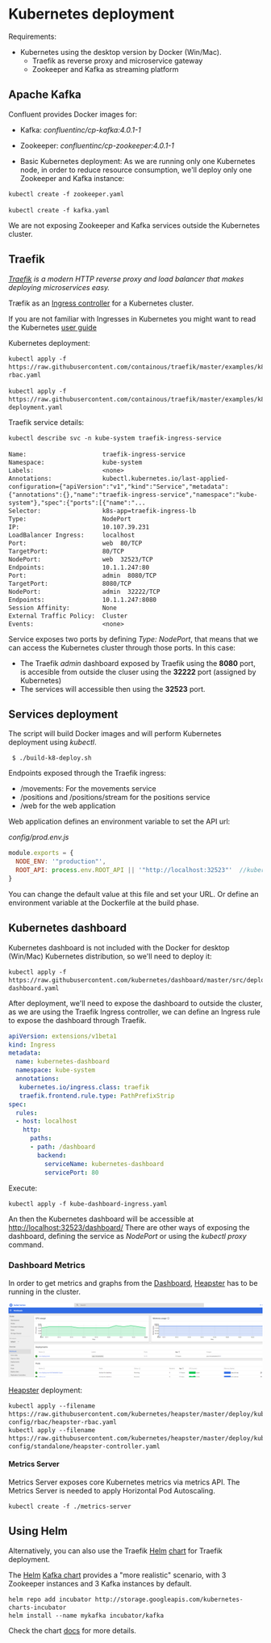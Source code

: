 # Kubernetes deployment 

Requirements:

* Kubernetes using the desktop version by Docker (Win/Mac). 
    * Traefik as reverse proxy and microservice gateway
    * Zookeeper and Kafka as streaming platform

## Apache Kafka

Confluent provides Docker images for:

* Kafka: *confluentinc/cp-kafka:4.0.1-1*   
* Zookeeper: *confluentinc/cp-zookeeper:4.0.1-1*

* Basic Kubernetes deployment: As we are running only one Kubernetes node, in order to reduce resource consumption, we'll deploy only one Zookeeper and Kafka instance: 

```  
kubectl create -f zookeeper.yaml 

kubectl create -f kafka.yaml
```

We are not exposing Zookeeper and Kafka services outside the Kubernetes cluster. 

## Traefik 

*[Traefik](https://traefik.io/) is a modern HTTP reverse proxy and load balancer that makes deploying microservices easy.*

Træfik as an [Ingress controller](https://docs.traefik.io/user-guide/kubernetes/) for a Kubernetes cluster.  

If you are not familiar with Ingresses in Kubernetes you might want to read the Kubernetes [user guide](https://kubernetes.io/docs/concepts/services-networking/ingress/)

Kubernetes deployment: 

```
kubectl apply -f https://raw.githubusercontent.com/containous/traefik/master/examples/k8s/traefik-rbac.yaml
 
kubectl apply -f https://raw.githubusercontent.com/containous/traefik/master/examples/k8s/traefik-deployment.yaml

```


Traefik service details: 

```
kubectl describe svc -n kube-system traefik-ingress-service

Name:                     traefik-ingress-service
Namespace:                kube-system
Labels:                   <none>
Annotations:              kubectl.kubernetes.io/last-applied-configuration={"apiVersion":"v1","kind":"Service","metadata":{"annotations":{},"name":"traefik-ingress-service","namespace":"kube-system"},"spec":{"ports":[{"name":"...
Selector:                 k8s-app=traefik-ingress-lb
Type:                     NodePort
IP:                       10.107.39.231
LoadBalancer Ingress:     localhost
Port:                     web  80/TCP
TargetPort:               80/TCP
NodePort:                 web  32523/TCP
Endpoints:                10.1.1.247:80
Port:                     admin  8080/TCP
TargetPort:               8080/TCP
NodePort:                 admin  32222/TCP
Endpoints:                10.1.1.247:8080
Session Affinity:         None
External Traffic Policy:  Cluster
Events:                   <none>

```

Service exposes two ports by defining *Type: NodePort*, that means that we can access the Kubernetes cluster through those ports. 
In this case:

* The Traefik *admin* dashboard exposed by Traefik using the **8080** port, is accesible from outside the cluser using the **32222** port (assigned by Kubernetes)
* The services will accessible then using the **32523** port. 

## Services deployment

The script will build Docker images and will perform Kubernetes deployment using *kubectl*.

```
 $ ./build-k8-deploy.sh 
```

Endpoints exposed through the Traefik ingress:

 * /movements: For the movements service 
 * /positions and /positions/stream for the positions service
 * /web for the web application 


Web application defines an environment variable to set the API url:

*config/prod.env.js* 

```js
module.exports = {
  NODE_ENV: '"production"',
  ROOT_API: process.env.ROOT_API || '"http://localhost:32523"'  //kubernetes Traefik exposed port
}
```
You can change the default value at this file and set your URL.
Or define an environment variable at the Dockerfile at the build phase. 


## Kubernetes dashboard

Kubernetes dashboard is not included with the Docker for desktop (Win/Mac) Kubernetes distribution, so we'll need to deploy it:

```
kubectl apply -f https://raw.githubusercontent.com/kubernetes/dashboard/master/src/deploy/alternative/kubernetes-dashboard.yaml 
```  

After deployment, we'll need to expose the dashboard to outside the cluster, as we are using the Traefik Ingress controller, we can define an Ingress rule to expose the dashboard through Traefik. 

```yml
apiVersion: extensions/v1beta1
kind: Ingress
metadata:
  name: kubernetes-dashboard
  namespace: kube-system
  annotations:
   kubernetes.io/ingress.class: traefik
   traefik.frontend.rule.type: PathPrefixStrip
spec:
  rules:
  - host: localhost
    http:
      paths:
      - path: /dashboard
        backend:
          serviceName: kubernetes-dashboard
          servicePort: 80
```
Execute: 

```
kubectl apply -f kube-dashboard-ingress.yaml
```

An then the Kubernetes dashboard will be accessible at [http://localhost:32523/dashboard/](http://localhost:32523/dashboard/)
There are other ways of exposing the dashboard, defining the service as *NodePort* or using the *kubectl proxy* command. 

### Dashboard Metrics

In order to get metrics and graphs from the [Dashboard](https://github.com/kubernetes/dashboard), [Heapster](https://github.com/kubernetes/heapster/) has to be running in the cluster.

![heapster](./docs/img/dashboard-heapster.png)

[Heapster](https://github.com/kubernetes/heapster/) deployment: 

```
kubectl apply --filename https://raw.githubusercontent.com/kubernetes/heapster/master/deploy/kube-config/rbac/heapster-rbac.yaml
kubectl apply --filename https://raw.githubusercontent.com/kubernetes/heapster/master/deploy/kube-config/standalone/heapster-controller.yaml
```

#### Metrics Server 

Metrics Server exposes core Kubernetes metrics via metrics API. The Metrics Server is needed to apply Horizontal Pod Autoscaling.

```
kubectl create -f ./metrics-server
```

## Using Helm 

Alternatively, you can also use the Traefik [Helm](https://helm.sh/) [chart](https://github.com/kubernetes/charts/tree/master/stable/traefik) for Traefik deployment. 

The [Helm](https://helm.sh/) [Kafka chart](https://github.com/kubernetes/charts/tree/master/incubator/kafka) provides a "more realistic" scenario, with 3 Zookeeper instances and 3 Kafka instances by default. 

```
helm repo add incubator http://storage.googleapis.com/kubernetes-charts-incubator
helm install --name mykafka incubator/kafka
```

Check the chart [docs](https://github.com/kubernetes/charts/tree/master/incubator/kafka) for more details. 

